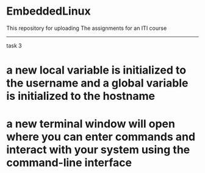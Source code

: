# EmbeddedLinux
This repository for uploading  The assignments for an ITI course

---------------------------------------------------------------------------------------
task 3
# a new local variable is initialized to the username and a global variable is initialized to the hostname
# a new terminal window will open where you can enter commands and interact with your system using the command-line interface
